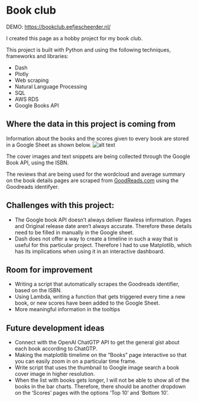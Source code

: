# Book club

DEMO: https://bookclub.eefjescheerder.nl/ 

I created this page as a hobby project for my book club. 

This project is built with Python and using the following techniques, frameworks and libraries: 

- Dash
- Plotly
- Web scraping
- Natural Language Processing
- SQL
- AWS RDS
- Google Books API


## Where the data in this project is coming from

Information about the books and the scores given to every book are stored in a Google Sheet as shown below. 
![alt text](https://github.com/[username]/[reponame]/blob/[branch]/image.jpg?raw=true)

The cover images and text snippets are being collected through the Google Book API, using the ISBN. 

The reviews that are being used for the wordcloud and average summary on the book details pages are scraped from [GoodReads.com](http://GoodReads.com) using the Goodreads identifyer. 

## Challenges with this project:

- The Google book API doesn’t always deliver flawless information. Pages and Original release date aren’t always accurate. Therefore these details need to be filled in manually in the Google sheet. 
- Dash does not offer a way to create a timeline in such a way that is useful for this particular project. Therefore I had to use Matplotlib, which has its implications when using it in an interactive dashboard. 

## Room for improvement
- Writing a script that automatically scrapes the Goodreads identifier, based on the ISBN.
- Using Lambda, writing a function that gets triggered every time a new book, or new scores have been added to the Google Sheet.
- More meaningful information in the tooltips

## Future development ideas

- Connect with the OpenAI ChatGTP API to get the general gist about each book according to ChatGTP.
- Making the matplotlib timelime on the “Books” page interactive so that you can easily zoom in on a particular time frame. 
- Write script that uses the thumbnail to Google image search a book cover image in higher resolution. 
- When the list with books gets longer, I will not be able to show all of the books in the bar charts. Therefore, there should be another dropdown on the ‘Scores’ pages with the options ‘Top 10’ and ‘Bottom 10’.
